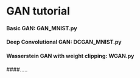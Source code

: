 # GAN tutorial
#### Basic GAN: GAN_MNIST.py
#### Deep Convolutional GAN: DCGAN_MNIST.py
#### Wasserstein GAN with weight clipping: WGAN.py
####.....
